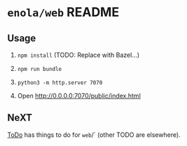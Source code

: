 <!--
    SPDX-License-Identifier: Apache-2.0

    Copyright 2025 The Enola <https://enola.dev> Authors

    Licensed under the Apache License, Version 2.0 (the "License");
    you may not use this file except in compliance with the License.
    You may obtain a copy of the License at

        https://www.apache.org/licenses/LICENSE-2.0

    Unless required by applicable law or agreed to in writing, software
    distributed under the License is distributed on an "AS IS" BASIS,
    WITHOUT WARRANTIES OR CONDITIONS OF ANY KIND, either express or implied.
    See the License for the specific language governing permissions and
    limitations under the License.
-->

# `enola/web` README

## Usage

1. `npm install` (TODO: Replace with Bazel...)

1. `npm run bundle`

1. `python3 -m http.server 7070`

1. Open <http://0.0.0.0:7070/public/index.html>

## NeXT

[ToDo](ToDo.md) has things to do for `web`/` (other TODO are elsewhere).
